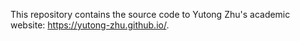 This repository contains the source code to Yutong Zhu's academic website: https://yutong-zhu.github.io/.